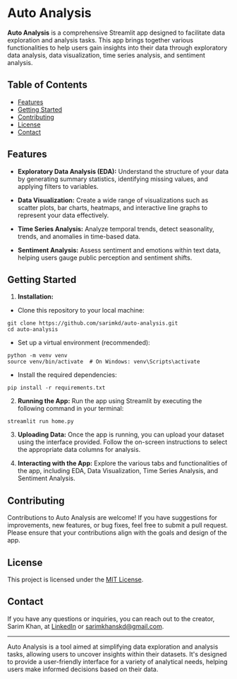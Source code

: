 # Auto Analysis

**Auto Analysis** is a comprehensive Streamlit app designed to facilitate data exploration and analysis tasks. This app brings together various functionalities to help users gain insights into their data through exploratory data analysis, data visualization, time series analysis, and sentiment analysis.

## Table of Contents
- [Features](#features)
- [Getting Started](#getting-started)
- [Contributing](#contributing)
- [License](#license)
- [Contact](#contact)

## Features

- **Exploratory Data Analysis (EDA):** Understand the structure of your data by generating summary statistics, identifying missing values, and applying filters to variables.

- **Data Visualization:** Create a wide range of visualizations such as scatter plots, bar charts, heatmaps, and interactive line graphs to represent your data effectively.

- **Time Series Analysis:** Analyze temporal trends, detect seasonality, trends, and anomalies in time-based data.

- **Sentiment Analysis:** Assess sentiment and emotions within text data, helping users gauge public perception and sentiment shifts.

## Getting Started

1. **Installation:** 

- Clone this repository to your local machine:
```
git clone https://github.com/sarimkd/auto-analysis.git
cd auto-analysis
```
- Set up a virtual environment (recommended):
```
python -m venv venv
source venv/bin/activate  # On Windows: venv\Scripts\activate
```
- Install the required dependencies:
```
pip install -r requirements.txt
```

2. **Running the App:** Run the app using Streamlit by executing the following command in your terminal:
```
streamlit run home.py
``` 

3. **Uploading Data:** Once the app is running, you can upload your dataset using the interface provided. Follow the on-screen instructions to select the appropriate data columns for analysis.

4. **Interacting with the App:** Explore the various tabs and functionalities of the app, including EDA, Data Visualization, Time Series Analysis, and Sentiment Analysis.

## Contributing

Contributions to Auto Analysis are welcome! If you have suggestions for improvements, new features, or bug fixes, feel free to submit a pull request. Please ensure that your contributions align with the goals and design of the app.

## License

This project is licensed under the [MIT License](LICENSE).

## Contact

If you have any questions or inquiries, you can reach out to the creator, Sarim Khan, at [LinkedIn](https://www.linkedin.com/in/sarimkhanskd/) or sarimkhanskd@gmail.com.

---

Auto Analysis is a tool aimed at simplifying data exploration and analysis tasks, allowing users to uncover insights within their datasets. It's designed to provide a user-friendly interface for a variety of analytical needs, helping users make informed decisions based on their data.